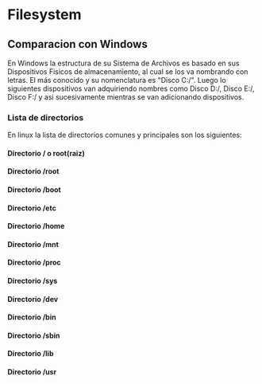 # Filesystem
## Comparacion con Windows
En Windows la estructura de su Sistema de Archivos es basado en sus Dispositivos Fisicos de almacenamiento, al cual se los va nombrando con letras. El más conocido y su nomenclatura es "Disco C:/". Luego lo siguientes dispositivos van adquiriendo nombres como Disco D:/, Disco E:/, Disco F:/ y asi sucesivamente mientras se van adicionando dispositivos.
### Lista de directorios
En linux la lista de directorios comunes y principales son los siguientes:
#### Directorio / o root(raiz)
#### Directorio /root
#### Directorio /boot
#### Directorio /etc
#### Directorio /home
#### Directorio /mnt
#### Directorio /proc
#### Directorio /sys
#### Directorio /dev
#### Directorio /bin
#### Directorio /sbin
#### Directorio /lib
#### Directorio /usr

